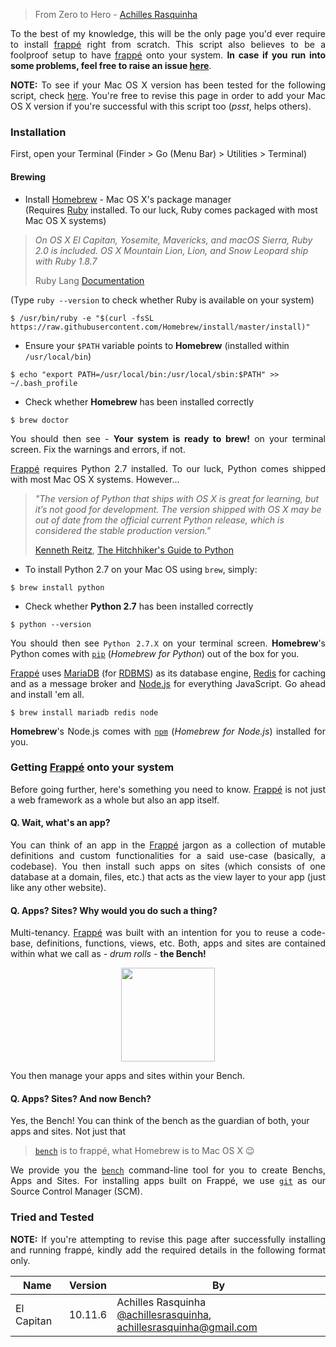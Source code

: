 > From Zero to Hero - [Achilles Rasquinha](https://github.com/achillesrasquinha)

<p align="justify">
To the best of my knowledge, this will be the only page you'd ever require to install <a href="https://github.com/frappe/frappe">frappé</a> right from scratch. This script also believes to be a foolproof setup to have <a href="https://github.com/frappe/frappe">frappé</a> onto your system. <b>In case if you run into some problems, feel free to raise an issue <a href="https://github.com/frappe/frappe/issues">here</a></b>.
</p>
<p align="justify">
<b>NOTE:</b> To see if your Mac OS X version has been tested for the following script, check <a href="#tried-and-tested">here</a>. You're free to revise this page in order to add your Mac OS X version if you're successful with this script too (<em>psst</em>, helps others).
</p>

### Installation

First, open your Terminal (Finder > Go (Menu Bar) > Utilities > Terminal)

#### Brewing

* Install [Homebrew](https://brew.sh/) - Mac OS X's package manager <br/> (Requires [Ruby](https://www.ruby-lang.org/en/downloads/) installed. To our luck, Ruby comes packaged with most Mac OS X systems)
> *On OS X El Capitan, Yosemite, Mavericks, and macOS Sierra, Ruby 2.0 is included. OS X Mountain Lion, Lion, and Snow Leopard ship with Ruby 1.8.7*
>
> Ruby Lang [Documentation](https://www.ruby-lang.org/en/documentation/installation/#homebrew)

(Type `ruby --version` to check whether Ruby is available on your system)

```console
$ /usr/bin/ruby -e "$(curl -fsSL https://raw.githubusercontent.com/Homebrew/install/master/install)"
```

* Ensure your `$PATH` variable points to **Homebrew** (installed within `/usr/local/bin`)
```console
$ echo "export PATH=/usr/local/bin:/usr/local/sbin:$PATH" >> ~/.bash_profile
```

* Check whether **Homebrew** has been installed correctly
```console
$ brew doctor
```

<p align="justify">
You should then see - <b>Your system is ready to brew!</b> on your terminal screen. Fix the warnings and errors, if not.
</p>

<p align="justify">
<a href="https://github.com/frappe/frappe">Frappé</a> requires Python 2.7 installed. To our luck, Python comes shipped with most Mac OS X systems. However...
</p>

> *"The version of Python that ships with OS X is great for learning, but it’s not good for development. The version shipped with OS X may be out of date from the official current Python release, which is considered the stable production version."*
> 
> [Kenneth Reitz](https://www.kennethreitz.org/), [The Hitchhiker's Guide to Python](http://docs.python-guide.org/en/latest/starting/install/osx/)

* To install Python 2.7 on your Mac OS using `brew`, simply:
```console
$ brew install python
```

* Check whether **Python 2.7** has been installed correctly
```console
$ python --version
```
<p align="justify">
You should then see <code>Python 2.7.X</code> on your terminal screen. <b>Homebrew</b>'s Python comes with <a href="https://pip.pypa.io"><code>pip</code></a> (<em>Homebrew for Python</em>) out of the box for you.
</p>

<p align="justify">
<a href="https://github.com/frappe/frappe">Frappé</a> uses <a href="https://mariadb.org">MariaDB</a> (for <a href="https://en.wikipedia.org/wiki/Relational_database_management_system">RDBMS</a>) as its database engine, <a href="https://redis.io">Redis</a> for caching and as a message broker and <a href="https://nodejs.org">Node.js</a> for everything JavaScript. Go ahead and install 'em all.
</p>

```console
$ brew install mariadb redis node
```

<p align="justify">
<b>Homebrew</b>'s Node.js comes with <a href="https://www.npmjs.com"><code>npm</code></a> (<em>Homebrew for Node.js</em>) installed for you.
</p>

### Getting <a href="https://github.com/frappe/frappe">Frappé</a> onto your system
<p align="justify">
Before going further, here's something you need to know. <a href="https://github.com/frappe/frappe">Frappé</a> is not just a web framework as a whole but also an app itself.

#### Q. Wait, what's an app?
<p align="justify">
You can think of an app in the <a href="https://github.com/frappe/frappe">Frappé</a> jargon as a collection of mutable definitions and custom functionalities for a said use-case (basically, a codebase). You then install such apps on sites (which consists of one database at a domain, files, etc.) that acts as the view layer to your app (just like any other website).
</p>

#### Q. Apps? Sites? Why would you do such a thing?
<p align="justify">
Multi-tenancy. <a href="https://github.com/frappe/frappe">Frappé</a> was built with an intention for you to reuse a code-base, definitions, functions, views, etc. Both, apps and sites are contained within what we call as - <em>drum rolls</em> - <b>the Bench!</b>
</p>

<p align="center">
    <img src="https://i.imgur.com/NV9rf56.png" height="150"/>
</p>

You then manage your apps and sites within your Bench.

#### Q. Apps? Sites? And now Bench?
Yes, the Bench! You can think of the bench as the guardian of both, your apps and sites. Not just that
> [`bench`](https://github.com/frappe/bench) is to frappé, what Homebrew is to Mac OS X :wink:

<p align="justify">
We provide you the <a href="https://github.com/frappe/bench"><code>bench</code></a> command-line tool for you to create Benchs, Apps and Sites. For installing apps built on Frappé, we use <a href="https://en.wikipedia.org/wiki/Git"><code>git</code></a> as our Source Control Manager (SCM).
</p>

### Tried and Tested
<p align="justify">
<b>NOTE:</b> If you're attempting to revise this page after successfully installing and running frappé, kindly add the required details in the following format only.
</p>

| Name         | Version | By
|--------------|---------|---
| El Capitan   | 10.11.6 | Achilles Rasquinha <br/> [@achillesrasquinha](https://github.com/achillesrasquinha), achillesrasquinha@gmail.com